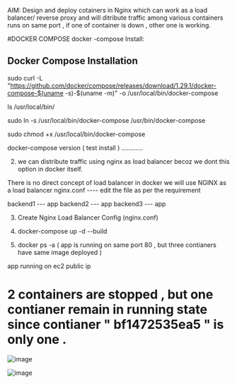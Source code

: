 AIM: Design and deploy cotainers in Nginx  which can work as a load balancer/ reverse proxy and will ditribute traffic among various containers runs on same port , if one of container is down , other one is working. 

#DOCKER COMPOSE 
docker -compose Install: 

Docker Compose Installation
----------------------------------------
sudo curl -L "https://github.com/docker/compose/releases/download/1.29.1/docker-compose-$(uname -s)-$(uname -m)" -o /usr/local/bin/docker-compose

ls /usr/local/bin/

sudo ln -s /usr/local/bin/docker-compose /usr/bin/docker-compose

sudo chmod +x /usr/local/bin/docker-compose

docker-compose version ( test install ) 
............

 


2. we can distribute traffic using nginx as load balancer becoz we dont this option in docker itself.

There is no direct concept of load balancer in docker
we will use NGINX as a load balancer
nginx.conf ---- edit the file as per the requirement

backend1 --- app
backend2 --- app
backend3 --- app


3. Create Nginx Load Balancer Config (nginx.conf)

4. docker-compose up -d --build 

5. docker ps -a ( app is running on same port 80 , but three contianers have same image deployed )

   
app running on ec2 public ip 


# 2 containers are stopped ,  but one contianer remain in running state since contianer " bf1472535ea5 " is only one . 

![image](https://github.com/user-attachments/assets/ae1c9367-26bb-4ddf-9f47-f1c7b89cc42d)


![image](https://github.com/user-attachments/assets/76ea1c65-7307-49ec-aa81-303ae7b21494)

